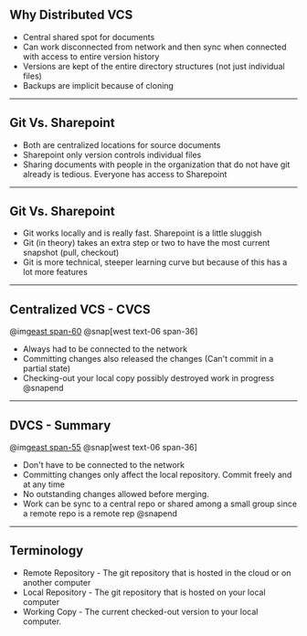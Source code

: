 ## Why Distributed VCS
- Central shared spot for documents
- Can work disconnected from network and then sync when connected with access to entire version history
- Versions are kept of the entire directory structures (not just individual files)
- Backups are implicit because of cloning

---
## Git Vs. Sharepoint
- Both are centralized locations for source documents
- Sharepoint only version controls individual files
- Sharing documents with people in the organization that do not have git already is tedious. Everyone has access to Sharepoint

---
## Git Vs. Sharepoint
- Git works locally and is really fast. Sharepoint is a little sluggish
- Git (in theory) takes an extra step or two to have the most current snapshot (pull, checkout)
- Git is more technical, steeper learning curve but because of this has a lot more features

---
## Centralized VCS - CVCS
@img[east span-60](assets/img/cvcs.png)
@snap[west text-06 span-36]
- Always had to be connected to the network
- Committing changes also released the changes (Can't commit in a partial state)
- Checking-out your local copy possibly destroyed work in progress
@snapend


---
## DVCS  - Summary
@img[east span-55](assets/img/dvcs.png)
@snap[west text-06 span-36]
- Don't have to be connected to the network
- Committing changes only affect the local repository. Commit freely and at any time
- No outstanding changes allowed before merging.
- Work can be sync to a central repo or shared among a small group since a remote repo is a remote rep
@snapend

---
## Terminology
- Remote Repository - The git repository that is hosted in the cloud or on another computer
- Local Repository - The git repository that is hosted on your local computer
- Working Copy - The current checked-out version to your local computer.

